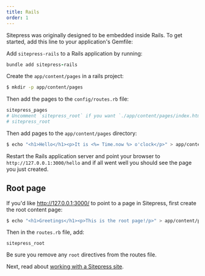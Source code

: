 ```yaml
---
title: Rails
order: 1
---
```


Sitepress was originally designed to be embedded inside Rails. To get started, add this line to your application's Gemfile:

Add `sitepress-rails` to a Rails application by running:

```ruby
bundle add sitepress-rails
```

Create the `app/content/pages` in a rails project:

```bash
$ mkdir -p app/content/pages
```

Then add the pages to the `config/routes.rb` file:

```ruby
sitepress_pages
# Uncomment `sitepress_root` if you want `./app/content/pages/index.html.erb` to as the site's root page.
# sitepress_root
```

Then add pages to the `app/content/pages` directory:

```bash
$ echo "<h1>Hello</h1><p>It is <%= Time.now %> o'clock</p>" > app/content/pages/hello.html.erb
```

Restart the Rails application server and point your browser to `http://127.0.0.1:3000/hello` and if all went well you should see the page you just created.

## Root page

If you'd like http://127.0.0.1:3000/ to point to a page in Sitepress, first create the root content page:

```bash
$ echo "<h1>Greetings</h1><p>This is the root page!/p>" > app/content/pages/index.html.erb
```

Then in the `routes.rb` file, add:

```
sitepress_root
```

Be sure you remove any `root` directives from the routes file.

Next, read about [working with a Sitepress site](/basics/site).
